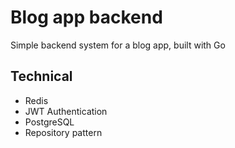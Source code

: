 # Blog app backend

Simple backend system for a blog app, built with Go

## Technical
- Redis
- JWT Authentication
- PostgreSQL
- Repository pattern
